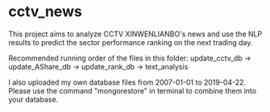 # cctv_news

This project aims to analyze CCTV XINWENLIANBO's news and use the NLP results to predict the sector performance ranking on the next trading day. 

Recommended running order of the files in this folder: 
update_cctv_db -> update_AShare_db -> update_rank_db -> text_analysis

I also uploaded my own database files from 2007-01-01 to 2019-04-22. Please use the command "mongorestore" in terminal to combine them into your database.

